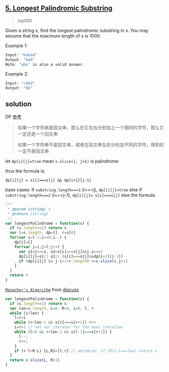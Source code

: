 ## [5. Longest Palindromic Substring](https://leetcode.com/problems/longest-palindromic-substring)
> top100

Given a string s, find the longest palindromic substring in s. You may assume that the maximum length of s is 1000.

Example 1:
```js
Input: "babad"
Output: "bab"
Note: "aba" is also a valid answer.
```
Example 2:
```js
Input: "cbbd"
Output: "bb"
```

## solution

DP [参考](https://github.com/azl397985856/leetcode/blob/master/problems/5.longest-palindromic-substring.md)

> 如果一个字符串是回文串，那么在它左右分别加上一个相同的字符，那么它一定还是一个回文串
>
> 如果一个字符串不是回文串，或者在回文串左右分别加不同的字符，得到的一定不是回文串

let `dp[i][j]=true` mean `s.slice(i, j+1)` is palindrome

thus the formula is:

`dp[i][j] = s[i]===s[j] && dp[i+1][j-1]`

base cases:
if `substring.length===1` (i===j), `dp[i][j]=true`
else if `substring.length===2` (i===j-1), `dp[i][j]= s[i]===s[j]`
else the formula

```js
/**
 * @param {string} s
 * @return {string}
 */
var longestPalindrome = function(s) {
  if (s.length<=1) return s
  var l=s.length, dp=[], r=s[0]
  for(var i=l-1;i>=0;i--) {
    dp[i]=[]
    for(var j=i;j<l;j++) {
      var s1=j===i, s2=s[i]===s[j]&&j-i===1
      dp[i][j]=s1|| s2|| (s[i]===s[j]&&dp[i+1][j-1])
      if (dp[i][j] && j-i+1>r.length) r=s.slice(i,j+1)
    }
  }
  return r
}
```
[`Manacher's Algorithm`](https://blog.csdn.net/hk2291976/article/details/51107886) from [discuss](https://leetcode.com/problems/longest-palindromic-substring/discuss/461806/JavaScript-or-DP-or-~-52ms-or-beats-99.86)
```js
var longestPalindrome = function(s) {
  if (s.length<=1) return s
  var len=s.length, L=0, R=0, i=0, l, r
  while (i<len) {
    l=r=i
    while (r<len-1 && s[r]===s[r+1]) r++
    i=r+1 // set our iterator for the next iteration
    while (l>0 && r<len-1 && s[l-1]===s[r+1]) {
      l--;
      r++;
    }
    if (r-l>R-L) [L,R]=[l,r] // optimize: if (R+1-L===len) return s
  }
  return s.slice(L, R+1)
}
```
